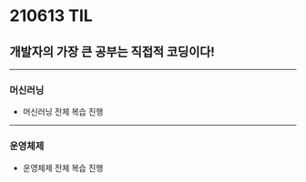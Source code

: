 # 210613 TIL
## 개발자의 가장 큰 공부는 직접적 코딩이다!
--------------
### 머신러닝
  * 머신러닝 전체 복습 진행
-------------
### 운영체제
  * 운영체제 전체 복습 진행
